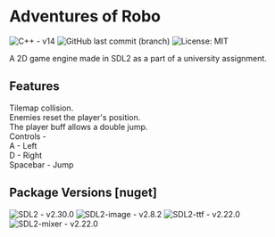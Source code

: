 # Adventures of Robo
![C++ - v14](https://img.shields.io/badge/C++_v14-00599C?logo=Cplusplus)
![GitHub last commit (branch)](https://img.shields.io/github/last-commit/TxbiG/Adventures-of-robo?style=flat&color=578B34)
![License: MIT](https://img.shields.io/badge/License_MIT-578B34)

A 2D game engine made in SDL2 as a part of a university assignment.

## Features
Tilemap collision.  
Enemies reset the player's position.  
The player buff allows a double jump.  
Controls -  
A - Left  
D - Right  
Spacebar - Jump
  
  

## Package Versions [nuget]
![SDL2 - v2.30.0](https://img.shields.io/badge/SDL2_v2.30.0-2C4F7C)
![SDL2-image - v2.8.2](https://img.shields.io/badge/SDL2_image_v2.8.2-2C4F7C)
![SDL2-ttf - v2.22.0](https://img.shields.io/badge/SDL2_ttf_v2.22.0-2C4F7C)
![SDL2-mixer - v2.22.0](https://img.shields.io/badge/SDL2_mixer_v2.8.2-2C4F7C)
